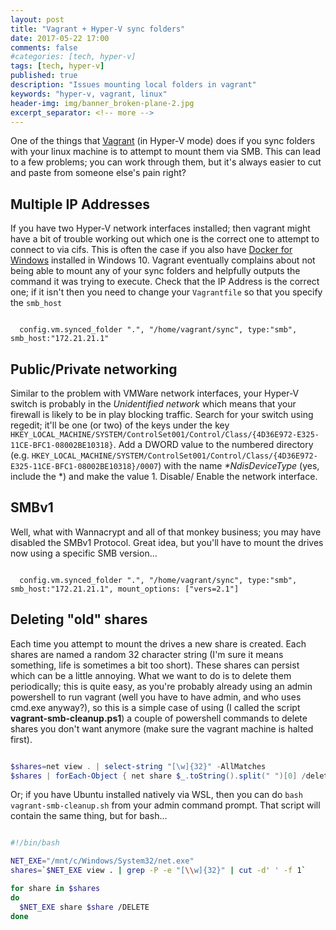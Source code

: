 ```yaml
---
layout: post
title: "Vagrant + Hyper-V sync folders"
date: 2017-05-22 17:00
comments: false
#categories: [tech, hyper-v]
tags: [tech, hyper-v]
published: true
description: "Issues mounting local folders in vagrant"
keywords: "hyper-v, vagrant, linux"
header-img: img/banner_broken-plane-2.jpg
excerpt_separator: <!-- more -->
---
```


One of the things that [Vagrant][] (in Hyper-V mode) does if you sync folders with your linux machine is to attempt to mount them via SMB. This can lead to a few problems; you can work through them, but it's always easier to cut and paste from someone else's pain right?

<!-- more -->

## Multiple IP Addresses

If you have two Hyper-V network interfaces installed; then vagrant might have a bit of trouble working out which one is the correct one to attempt to connect to via cifs. This is often the case if you also have [Docker for Windows][] installed in Windows 10. Vagrant eventually complains about not being able to mount any of your sync folders and helpfully outputs the command it was trying to execute. Check that the IP Address is the correct one; if it isn't then you need to change your `Vagrantfile` so that you specify the `smb_host`

```text

  config.vm.synced_folder ".", "/home/vagrant/sync", type:"smb", smb_host:"172.21.21.1"

```

## Public/Private networking

Similar to the problem with VMWare network interfaces, your Hyper-V switch is probably in the _Unidentified network_ which means that your firewall is likely to be in play blocking traffic. Search for your switch using regedit; it'll be one (or two) of the keys under the key `HKEY_LOCAL_MACHINE/SYSTEM/ControlSet001/Control/Class/{4D36E972-E325-11CE-BFC1-08002BE10318}`. Add a DWORD value to the numbered directory (e.g. `HKEY_LOCAL_MACHINE/SYSTEM/ControlSet001/Control/Class/{4D36E972-E325-11CE-BFC1-08002BE10318}/0007`) with the name _*NdisDeviceType_ (yes, include the *) and make the value 1. Disable/ Enable the network interface.

## SMBv1

Well, what with Wannacrypt and all of that monkey business; you may have disabled the SMBv1 Protocol. Great idea, but you'll have to mount the drives now using a specific SMB version...

```text

  config.vm.synced_folder ".", "/home/vagrant/sync", type:"smb", smb_host:"172.21.21.1", mount_options: ["vers=2.1"]

```

## Deleting "old" shares

Each time you attempt to mount the drives a new share is created. Each shares are named a random 32 character string (I'm sure it means something, life is sometimes a bit too short). These shares can persist which can be a little annoying. What we want to do is to delete them periodically; this is quite easy, as you're probably already using an admin powershell to run vagrant (well you have to have admin, and who uses cmd.exe anyway?), so this is a simple case of using (I called the script __vagrant-smb-cleanup.ps1__) a couple of powershell commands to delete shares you don't want anymore (make sure the vagrant machine is halted first).

```powershell

$shares=net view . | select-string "[\w]{32}" -AllMatches
$shares | forEach-Object { net share $_.toString().split(" ")[0] /delete }

```

Or; if you have Ubuntu installed natively via WSL, then you can do `bash vagrant-smb-cleanup.sh` from your admin command prompt. That script will contain the same thing, but for bash...

```bash

#!/bin/bash

NET_EXE="/mnt/c/Windows/System32/net.exe"
shares=`$NET_EXE view . | grep -P -e "[\\w]{32}" | cut -d' ' -f 1`

for share in $shares
do
  $NET_EXE share $share /DELETE
done

```


[Vagrant]: http://www.vagrantup.com
[Docker for Windows]: https://store.docker.com/editions/community/docker-ce-desktop-windows



